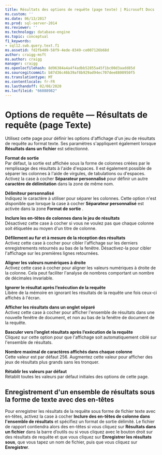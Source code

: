 ```yaml
---
title: Résultats des options de requête (page texte) | Microsoft Docs
ms.custom: ''
ms.date: 06/13/2017
ms.prod: sql-server-2014
ms.reviewer: ''
ms.technology: database-engine
ms.topic: conceptual
f1_keywords:
- sql12.swb.query.text.f1
ms.assetid: fd2fb409-58f9-4ede-8349-ce007126b68d
author: craigg-msft
ms.author: craigg
manager: craigg
ms.openlocfilehash: 8d96384a4a4f4adbb52855a45f1bc00d3aadd85d
ms.sourcegitcommit: b87d36c46b39af8b929ad94ec707dee8800950f5
ms.translationtype: MT
ms.contentlocale: fr-FR
ms.lasthandoff: 02/08/2020
ms.locfileid: "66088982"
---
```

# <a name="query-options-results-text-page"></a>Options de requête — Résultats de requête (page Texte)
  Utilisez cette page pour définir les options d'affichage d'un jeu de résultats de requête au format texte. Ses paramètres s'appliquent également lorsque **Résultats dans un fichier** est sélectionné.  
  
 **Format de sortie**  
 Par défaut, la sortie est affichée sous la forme de colonnes créées par le remplissage des résultats à l'aide d'espaces. Il est également possible de séparer les colonnes à l'aide de virgules, de tabulations ou d'espaces. Activez la case à cocher **Séparateur personnalisé** pour définir un autre **caractère de délimitation** dans la zone de même nom.  
  
 **Délimiteur personnalisé**  
 Indiquez le caractère à utiliser pour séparer les colonnes. Cette option n'est disponible que lorsque la case à cocher **Séparateur personnalisé** est activée dans la zone **Format de sortie** .  
  
 **Inclure les en-têtes de colonnes dans le jeu de résultats**  
 Désactivez cette case à cocher si vous ne voulez pas que chaque colonne soit étiquetée au moyen d'un titre de colonne.  
  
 **Défilement au fur et à mesure de la réception des résultats**  
 Activez cette case à cocher pour cibler l'affichage sur les derniers enregistrements retournés au bas de la fenêtre. Désactivez-la pour cibler l'affichage sur les premières lignes retournées.  
  
 **Aligner les valeurs numériques à droite**  
 Activez cette case à cocher pour aligner les valeurs numériques à droite de la colonne. Cela peut faciliter l'analyse de nombres comportant un nombre de décimales invariable.  
  
 **Ignorer le résultat après l’exécution de la requête**  
 Libère de la mémoire en ignorant les résultats de la requête une fois ceux-ci affichés à l'écran.  
  
 **Afficher les résultats dans un onglet séparé**  
 Activez cette case à cocher pour afficher l'ensemble de résultats dans une nouvelle fenêtre de document, et non au bas de la fenêtre de document de la requête.  
  
 **Basculer vers l’onglet résultats après l’exécution de la requête**  
 Cliquez sur cette option pour que l'affichage soit automatiquement ciblé sur l'ensemble de résultats.  
  
 **Nombre maximal de caractères affichés dans chaque colonne**  
 Cette valeur est par défaut 256. Augmentez cette valeur pour afficher des jeux de résultats plus grands sans les tronquer.  
  
 **Rétablir les valeurs par défaut**  
 Rétablit toutes les valeurs par défaut initiales des options de cette page.  
  
## <a name="saving-a-text-result-set-with-headers"></a>Enregistrement d'un ensemble de résultats sous la forme de texte avec des en-têtes  
 Pour enregistrer les résultats de la requête sous forme de fichier texte avec en-têtes, activez la case à cocher **Inclure des en-têtes de colonne dans l'ensemble de résultats** et spécifiez un format de sortie délimité. Le fichier de rapport contiendra alors des en-têtes si vous cliquez sur **Résultats dans un fichier** dans la barre d’outils ou si vous cliquez avec le bouton droit sur des résultats de requête et que vous cliquez sur **Enregistrer les résultats sous**, que vous tapez un nom de fichier, puis que vous cliquez sur **Enregistrer**.  
  
  
